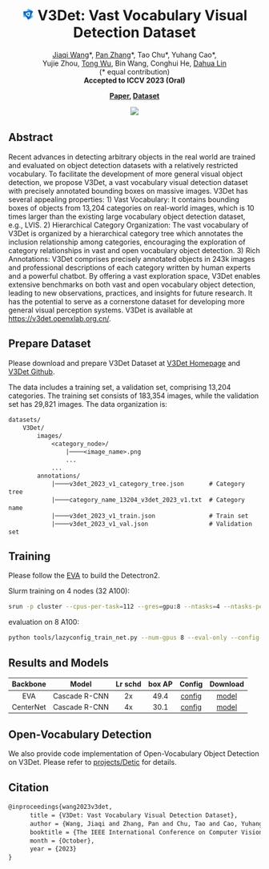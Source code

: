 <p>
<div align="center">

# <img src="projects/ViTDet/configs/V3Det/v3det_icon.jpg" height="25"> V3Det: Vast Vocabulary Visual Detection Dataset

<div>
    <a href='https://myownskyw7.github.io/' target='_blank'>Jiaqi Wang</a>*,
    <a href='https://panzhang0212.github.io/' target='_blank'>Pan Zhang</a>*,
    Tao Chu*,
    Yuhang Cao*, </br>
    Yujie Zhou,
    <a href='https://wutong16.github.io/' target='_blank'>Tong Wu</a>,
    Bin Wang,
    Conghui He,
    <a href='http://dahua.site/' target='_blank'>Dahua Lin</a></br>
    (* equal contribution)</br>
    <strong>Accepted to ICCV 2023 (Oral)</strong>
</div>
</p>
<p>
<div>
    <strong>
        <a href='https://arxiv.org/abs/2304.03752' target='_blank'>Paper</a>,
        <a href='https://v3det.openxlab.org.cn/' target='_blank'>Dataset</a></br>
    </strong>
</div>
</div>
</p>

<div align=center>
    <img width=960 src="https://github.com/open-mmlab/mmdetection/assets/17425982/9c216387-02be-46e6-b0f2-b856f80f6d84"/>
</div>

<!-- [ALGORITHM] -->

## Abstract

Recent advances in detecting arbitrary objects in the real world are trained and evaluated on object detection datasets with a relatively restricted vocabulary. To facilitate the development of more general visual object detection, we propose V3Det, a vast vocabulary visual detection dataset with precisely annotated bounding boxes on massive images. V3Det has several appealing properties: 1) Vast Vocabulary: It contains bounding boxes of objects from 13,204 categories on real-world images, which is 10 times larger than the existing large vocabulary object detection dataset, e.g., LVIS. 2) Hierarchical Category Organization: The vast vocabulary of V3Det is organized by a hierarchical category tree which annotates the inclusion relationship among categories, encouraging the exploration of category relationships in vast and open vocabulary object detection. 3) Rich Annotations: V3Det comprises precisely annotated objects in 243k images and professional descriptions of each category written by human experts and a powerful chatbot. By offering a vast exploration space, V3Det enables extensive benchmarks on both vast and open vocabulary object detection, leading to new observations, practices, and insights for future research. It has the potential to serve as a cornerstone dataset for developing more general visual perception systems. V3Det is available at https://v3det.openxlab.org.cn/.


## Prepare Dataset

Please download and prepare V3Det Dataset at [V3Det Homepage](https://v3det.openxlab.org.cn/) and [V3Det Github](https://github.com/V3Det/V3Det).

The data includes a training set, a validation set, comprising 13,204 categories. The training set consists of 183,354 images, while the validation set has 29,821 images. The data organization is:

```
datasets/
    V3Det/
        images/
            <category_node>/
                |────<image_name>.png
                ...
            ...
        annotations/
            |────v3det_2023_v1_category_tree.json       # Category tree
            |────category_name_13204_v3det_2023_v1.txt  # Category name
            |────v3det_2023_v1_train.json               # Train set
            |────v3det_2023_v1_val.json                 # Validation set
```


## Training
Please follow the [EVA](https://github.com/baaivision/EVA/tree/master/EVA-01/det) to build the Detectron2.

Slurm training on 4 nodes (32 A100):
````bash
srun -p cluster --cpus-per-task=112 --gres=gpu:8 --ntasks=4 --ntasks-per-node=1 --job-name=eva1280 multi-4node_run.sh --config-file projects/ViTDet/configs/V3Det/cascade_mask_rcnn_vitdet_eva_1280.py "train.init_checkpoint=eva_o365.pth" "train.output_dir=output2/v3det1280"
````

evaluation on 8 A100:
````bash
python tools/lazyconfig_train_net.py --num-gpus 8 --eval-only --config-file projects/ViTDet/configs/V3Det/cascade_mask_rcnn_vitdet_eva_1536.py "dataloader.evaluator.output_dir=output2/v3det1280_eval" "train.init_checkpoint=output2/v3det1280/model_final.pth"
````


## Results and Models

| Backbone  |      Model      | Lr schd | box AP |                                       Config                                        |                                   Download                                   |
|:---------:| :-------------: |:-------:|:------:|:-----------------------------------------------------------------------------------:|:----------------------------------------------------------------------------:|
|    EVA    |  Cascade R-CNN   |   2x    |  49.4  |   [config](./projects/ViTDet/configs/V3Det/cascade_mask_rcnn_vitdet_eva_1536.py)    | [model](https://download.openxlab.org.cn/models/V3Det/V3Det/weight/eva_1280) |
| CenterNet |  Cascade R-CNN   |   4x    |  30.1  | [config](./projects/Detic/configs/BoxSup-C2_V3Det_CLIP_R5021k_640b64_4x.yaml) |                                  [model](-)                                  |

## Open-Vocabulary Detection
We also provide code implementation of Open-Vocabulary Object Detection on V3Det. Please refer to [projects/Detic](projects/Detic) for details.

## Citation

```latex
@inproceedings{wang2023v3det,
      title = {V3Det: Vast Vocabulary Visual Detection Dataset}, 
      author = {Wang, Jiaqi and Zhang, Pan and Chu, Tao and Cao, Yuhang and Zhou, Yujie and Wu, Tong and Wang, Bin and He, Conghui and Lin, Dahua},
      booktitle = {The IEEE International Conference on Computer Vision (ICCV)},
      month = {October},
      year = {2023}
}
```
